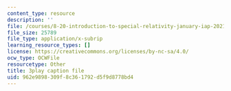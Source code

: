 ```yaml
---
content_type: resource
description: ''
file: /courses/8-20-introduction-to-special-relativity-january-iap-2021/962e9898309f8c361792d5f9d8778bd4_0YvENlEZwNg.srt
file_size: 25789
file_type: application/x-subrip
learning_resource_types: []
license: https://creativecommons.org/licenses/by-nc-sa/4.0/
ocw_type: OCWFile
resourcetype: Other
title: 3play caption file
uid: 962e9898-309f-8c36-1792-d5f9d8778bd4
---
```

